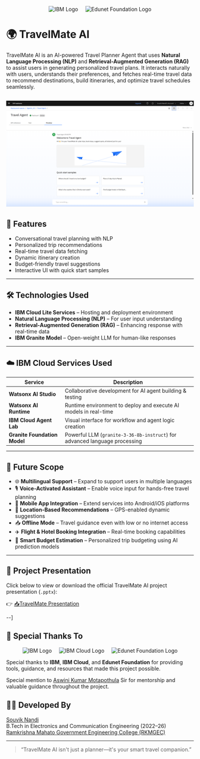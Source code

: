 <p align="center">
  <img src="https://upload.wikimedia.org/wikipedia/commons/5/51/IBM_logo.svg" height="50" alt="IBM Logo">
  &nbsp;&nbsp;&nbsp;
  <img src="https://edunetfoundation.org/wp-content/uploads/2022/06/edunet-logo-white.png" height="50" alt="Edunet Foundation Logo">
</p>

# 🌍 TravelMate AI

TravelMate AI is an AI-powered Travel Planner Agent that uses **Natural Language Processing (NLP)** and **Retrieval-Augmented Generation (RAG)** to assist users in generating personalized travel plans. It interacts naturally with users, understands their preferences, and fetches real-time travel data to recommend destinations, build itineraries, and optimize travel schedules seamlessly.

![TravelMate AI Preview](./Deployed-AI-Agent/TravelMate-Preview.png) 
---

## 🚀 Features

- Conversational travel planning with NLP
- Personalized trip recommendations
- Real-time travel data fetching
- Dynamic itinerary creation
- Budget-friendly travel suggestions
- Interactive UI with quick start samples

---

## 🛠️ Technologies Used

- **IBM Cloud Lite Services** – Hosting and deployment environment
- **Natural Language Processing (NLP)** – For user input understanding
- **Retrieval-Augmented Generation (RAG)** – Enhancing response with real-time data
- **IBM Granite Model** – Open-weight LLM for human-like responses

---

## ☁️ IBM Cloud Services Used

| Service                          | Description                                                                 |
|----------------------------------|-----------------------------------------------------------------------------|
| **Watsonx AI Studio**           | Collaborative development for AI agent building & testing                   |
| **Watsonx AI Runtime**          | Runtime environment to deploy and execute AI models in real-time           |
| **IBM Cloud Agent Lab**         | Visual interface for workflow and agent logic creation                     |
| **Granite Foundation Model**    | Powerful LLM (`granite-3-36-8b-instruct`) for advanced language processing |

---

## 🔮 Future Scope

- 🌐 **Multilingual Support** – Expand to support users in multiple languages  
- 🎙️ **Voice-Activated Assistant** – Enable voice input for hands-free travel planning  
- 📱 **Mobile App Integration** – Extend services into Android/iOS platforms  
- 📍 **Location-Based Recommendations** – GPS-enabled dynamic suggestions  
- 📥 **Offline Mode** – Travel guidance even with low or no internet access  
- ✈️ **Flight & Hotel Booking Integration** – Real-time booking capabilities  
- 🧠 **Smart Budget Estimation** – Personalized trip budgeting using AI prediction models  

---

## 📄 Project Presentation

Click below to view or download the official TravelMate AI project presentation (`.pptx`):

👉 [📥TravelMate Presentation](./Project-ppt/TravelMate.pptx)


--]


## 🙏 Special Thanks To

<p align="center">
  <img src="https://upload.wikimedia.org/wikipedia/commons/5/51/IBM_logo.svg" height="40" alt="IBM Logo">
  &nbsp;&nbsp;&nbsp;
  <img src="https://user-images.githubusercontent.com/27962005/35868522-b81474fe-0b2a-11e8-8108-7efe8ead8107.png" height="40" alt="IBM Cloud Logo">
  &nbsp;&nbsp;&nbsp;
  <img src="https://edunetfoundation.org/wp-content/uploads/2022/06/edunet-logo-white.png" height="40" alt="Edunet Foundation Logo">
</p>

Special thanks to **IBM**, **IBM Cloud**, and **Edunet Foundation** for providing tools, guidance, and resources that made this project possible.

Special mention to [Aswini Kumar Motapothula](https://www.linkedin.com/in/aswini-kumar-motapothula) Sir for mentorship and valuable guidance throughout the project.  


## 👨‍💻 Developed By

 [Souvik Nandi](https://www.linkedin.com/in/souvik-nandi-560b15260)  
B.Tech in Electronics and Communication Engineering (2022–26)  
[Ramkrishna Mahato Government Engineering College (RKMGEC)](https://rkmgec.ac.in)  

---

> “TravelMate AI isn't just a planner—it's your smart travel companion.”
